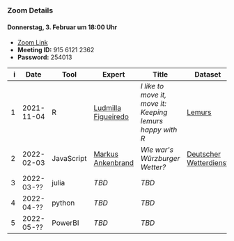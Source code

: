 ### Zoom Details

#### Donnerstag, 3. Februar um 18:00 Uhr

- [Zoom Link](https://uni-wuerzburg.zoom.us/j/91561212362?pwd=N1RsbmRkdm91bXhWVzExdUdkRnhaUT09)
- **Meeting ID:** 915 6121 2362
- **Password:** 254013

|    i | Date       | Tool       | Expert     | Title | Dataset  | DE/EN   | Result |
| ---: | ---------- | ---------- | ---------- | ----- | -------- | ------- | ------ |
|    1 | 2021-11-04 | R          | [Ludmilla Figueiredo](https://ludmillafigueiredo.github.io) | *I like to move it, move it: Keeping lemurs happy with R* | [Lemurs](https://github.com/rfordatascience/tidytuesday/blob/master/data/2021/2021-08-24/readme.md) | English | [repo](https://github.com/ludmillafigueiredo/data_crunch_magic_wue), [document](./dcm/01_lemurs/lemurs.html) |
|    2 | 2022-02-03 | JavaScript | [Markus Ankenbrand](https://markus.ankenbrand.me) | *Wie war's Würzburger Wetter?*  |   [Deutscher Wetterdienst](https://cdc.dwd.de/portal/)   | German |        |
|    3 | 2022-03-?? | julia      | *TBD*                                                       | *TBD*                                                                                               |                                                           |         |        |
|    4 | 2022-04-?? | python     | *TBD*                                                       | *TBD*                                                                                               |                                                           |         |        |
|    5 | 2022-05-?? | PowerBI    | *TBD*                                                       | *TBD*                                                                                               |                                                           |         |        |
